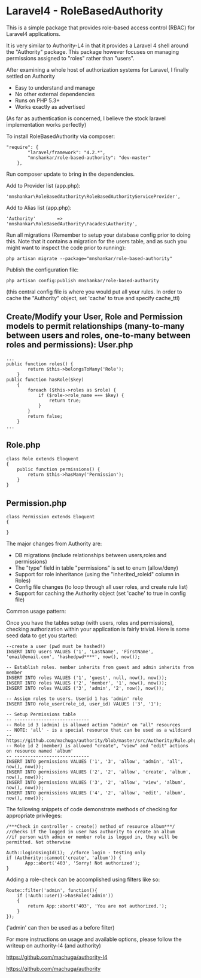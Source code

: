 Laravel4 - RoleBasedAuthority
=============================
This is a simple package that provides role-based access control (RBAC) for Laravel4 applications.

It is very similar to Authority-L4 in that it provides a Laravel 4 shell around the "Authority" 
package. This package however focuses on managing permissions assigned to "roles" rather than "users".

After examining a whole host of authorization systems for Laravel, I finally settled on Authority
* Easy to understand and manage
* No other external dependencies
* Runs on PHP 5.3+
* Works exactly as advertised

(As far as authentication is concerned, I believe the stock laravel implementation works perfectly)

To install RoleBasedAuthority via composer:

```
"require": {
		"laravel/framework": "4.2.*",
		"mnshankar/role-based-authority": "dev-master"
	},
```
Run composer update to bring in the dependencies.

Add to Provider list (app.php):
```
'mnshankar\RoleBasedAuthority\RoleBasedAuthorityServiceProvider',
```
Add to Alias list (app.php):
```
'Authority'        => 'mnshankar\RoleBasedAuthority\Facades\Authority',
```
Run all migrations (Remember to setup your database config prior to doing this. Note that it contains a migration for the users table, and as such you might want to
inspect the code prior to running):
```
php artisan migrate --package="mnshankar/role-based-authority"
```
Publish the configuration file:
```
php artisan config:publish mnshankar/role-based-authority
```
(this central config file is where you would put all your rules. In order to cache the 
"Authority" object, set 'cache' to true and specify cache_ttl)

Create/Modify your User, Role and Permission models to permit relationships
(many-to-many between users and roles, one-to-many between roles and permissions):
User.php
--------
```
...
public function roles() {
		return $this->belongsToMany('Role');
	}
public function hasRole($key)
    {
        foreach ($this->roles as $role) {            
            if ($role->role_name === $key) {
                return true;
            }
        }        
        return false;
    }	
...
```
Role.php
--------
```
class Role extends Eloquent
{
	public function permissions() {
		return $this->hasMany('Permission');
	}
}
```	
Permission.php
--------------
```
class Permission extends Eloquent
{
	
}
```
The major changes from Authority are:
* DB migrations (include relationships between users,roles and permissions)
* The "type" field in table "permissions" is set to enum (allow/deny)
* Support for role inheritance (using the "inherited_roleid" column in Roles)
* Config file changes (to loop through all user roles, and create rule list)
* Support for caching the Authority object (set 'cache' to true in config file)

Common usage pattern:

Once you have the tables setup (with users, roles and permissions), checking authorization within your application is fairly trivial.
Here is some seed data to get you started:
```
--create a user (pwd must be hashed!)
INSERT INTO users VALUES ('1', 'LastName', 'FirstName', 'email@email.com', 'hashedpwd****', now(), now());

-- Establish roles. member inherits from guest and admin inherits from member
INSERT INTO roles VALUES ('1', 'guest', null, now(), now());
INSERT INTO roles VALUES ('2', 'member', '1', now(), now());
INSERT INTO roles VALUES ('3', 'admin', '2', now(), now());

-- Assign roles to users. Userid 1 has 'admin' role
INSERT INTO role_user(role_id, user_id) VALUES ('3', '1');

-- Setup Permissions table
-- ----------------------------
-- Role id 3 (admin) is allowed action "admin" on "all" resources
-- NOTE: 'all' - is a special resource that can be used as a wildcard
-- https://github.com/machuga/authority/blob/master/src/Authority/Rule.php#L101
-- Role id 2 (member) is allowed "create", "view" and "edit" actions on resource named 'album'
-- ----------------------------
INSERT INTO permissions VALUES ('1', '3', 'allow', 'admin', 'all', now(), now());
INSERT INTO permissions VALUES ('2', '2', 'allow', 'create', 'album', now(), now());
INSERT INTO permissions VALUES ('3', '2', 'allow', 'view', 'album', now(), now());
INSERT INTO permissions VALUES ('4', '2', 'allow', 'edit', 'album', now(), now());
```
The following snippets of code demonstrate methods of checking for appropriate privileges:
```
/***Check in controller - create() method of resource album***/
//checks if the logged in user has authority to create an album
//if person with admin or member role is logged in, they will be permitted. Not otherwise

Auth::loginUsingId(1);  //force login - testing only
if (Authority::cannot('create', 'album')) {
       App::abort('403', 'Sorry! Not authorized');
}

```    
Adding a role-check can be accomplished using filters like so:
```
Route::filter('admin', function(){
    if (!Auth::user()->hasRole('admin'))
    {
        return App::abort('403', 'You are not authorized.');
    }
});
```
('admin' can then be used as a before filter)

For more instructions on usage and available options, please follow the
writeup on authority-l4 (and authority)

https://github.com/machuga/authority-l4

https://github.com/machuga/authority